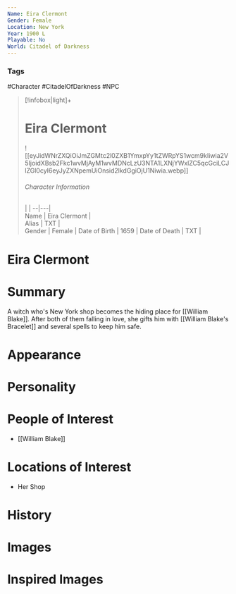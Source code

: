 ```yaml
---
Name: Eira Clermont  
Gender: Female
Location: New York
Year: 1900 L
Playable: No
World: Citadel of Darkness
---
```


### Tags
#Character #CitadelOfDarkness #NPC

> [!infobox|light]+  
> # Eira Clermont  
> ![[eyJidWNrZXQiOiJmZGMtc2l0ZXB1YmxpYy1tZWRpYS1wcm9kIiwia2V5IjoidXBsb2Fkc1wvMjAyM1wvMDNcLzU3NTA1LXNjYWxlZC5qcGciLCJlZGl0cyI6eyJyZXNpemUiOnsid2lkdGgiOjU1Niwia.webp]]
> ###### Character Information
>  |   |
> --|---|  
> Name | Eira Clermont |  
> Alias | TXT |  
> Gender | Female |
> Date of Birth | 1659 |
> Date of Death | TXT |

# Eira Clermont

# Summary
A witch who's New York shop becomes the hiding place for [[William Blake]]. After both of them falling in love, she gifts him with [[William Blake's Bracelet]] and several spells to keep him safe.

# Appearance

# Personality

# People of Interest
- [[William Blake]]

# Locations of Interest
- Her Shop
# History

# Images

# Inspired Images
